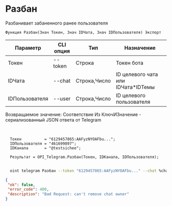 ﻿---
sidebar_position: 2
---

# Разбан
 Разбанивает забаненного ранее пользователя



`Функция Разбан(Знач Токен, Знач IDЧата, Знач IDПользователя) Экспорт`

  | Параметр | CLI опция | Тип | Назначение |
  |-|-|-|-|
  | Токен | --token | Строка | Токен бота |
  | IDЧата | --chat | Строка,Число | ID целевого чата или IDЧата*IDТемы |
  | IDПользователя | --user | Строка,Число | ID целевого пользователя |

  
  Возвращаемое значение:   Соответствие Из КлючИЗначение - сериализованный JSON ответа от Telegram

<br/>




```bsl title="Пример кода"
  Токен          = "6129457865:AAFyzNYOAFbu...";
  IDПользователя = "461699897";
  IDКанала       = "@testsichee";
  
  Результат = OPI_Telegram.Разбан(Токен, IDКанала, IDПользователя);
```
	


```sh title="Пример команды CLI"
    
  oint telegram Разбан --token "6129457865:AAFyzNYOAFbu..." --chat %chat% --user "461699897"

```

```json title="Результат"
{
 "ok": false,
 "error_code": 400,
 "description": "Bad Request: can't remove chat owner"
}
```
